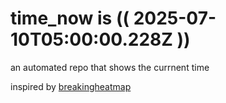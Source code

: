 # time_now is (( 2025-07-10T05:00:00.228Z ))

an automated repo that shows the currnent time

inspired by [breakingheatmap](https://github.com/breakingheatmap/breakingheatmap)